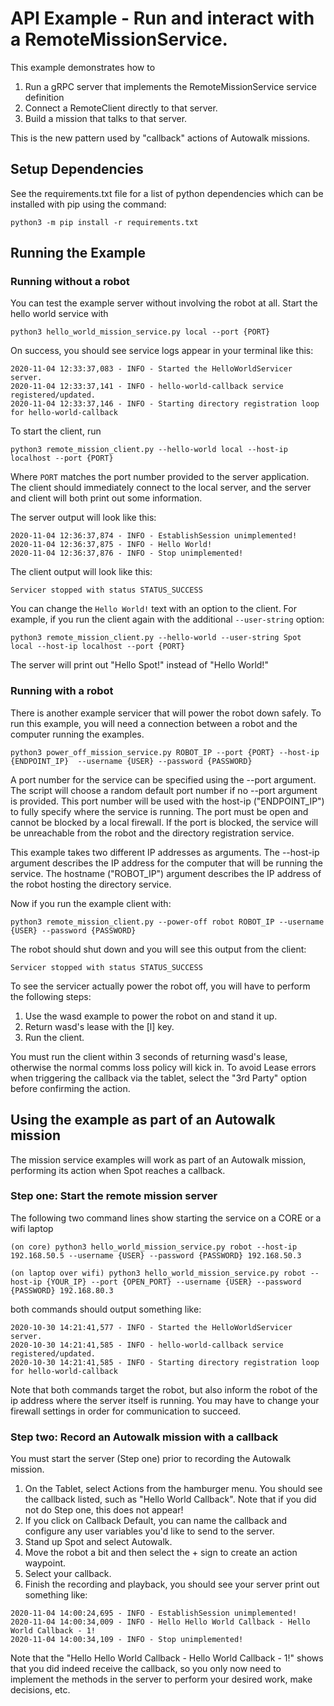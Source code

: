 <!--
Copyright (c) 2020 Boston Dynamics, Inc.  All rights reserved.

Downloading, reproducing, distributing or otherwise using the SDK Software
is subject to the terms and conditions of the Boston Dynamics Software
Development Kit License (20191101-BDSDK-SL).
-->

# API Example - Run and interact with a RemoteMissionService.

This example demonstrates how to
1) Run a gRPC server that implements the RemoteMissionService service definition
2) Connect a RemoteClient directly to that server.
3) Build a mission that talks to that server.

This is the new pattern used by "callback" actions of Autowalk missions.

## Setup Dependencies
See the requirements.txt file for a list of python dependencies which can be installed with pip using the command:
```
python3 -m pip install -r requirements.txt
```

## Running the Example

### Running without a robot

You can test the example server without involving the robot at all. Start the hello world service with
```
python3 hello_world_mission_service.py local --port {PORT}
```

On success, you should see service logs appear in your terminal like this:
```
2020-11-04 12:33:37,083 - INFO - Started the HelloWorldServicer server.
2020-11-04 12:33:37,141 - INFO - hello-world-callback service registered/updated.
2020-11-04 12:33:37,146 - INFO - Starting directory registration loop for hello-world-callback
```
To start the client, run
```
python3 remote_mission_client.py --hello-world local --host-ip localhost --port {PORT}
```
Where `PORT` matches the port number provided to the server application. The client should immediately connect to the local server, and the server and client will both print out some information.

The server output will look like this:
```
2020-11-04 12:36:37,874 - INFO - EstablishSession unimplemented!
2020-11-04 12:36:37,875 - INFO - Hello World!
2020-11-04 12:36:37,876 - INFO - Stop unimplemented!
```
The client output will look like this:
```
Servicer stopped with status STATUS_SUCCESS
```

You can change the `Hello World!` text with an option to the client. For example, if you run the client again with the additional `--user-string` option:
```
python3 remote_mission_client.py --hello-world --user-string Spot local --host-ip localhost --port {PORT}
```
The server will print out "Hello Spot!" instead of "Hello World!"

### Running with a robot

There is another example servicer that will power the robot down safely. To run this example, you will need a connection between a robot and the computer running the examples.
```
python3 power_off_mission_service.py ROBOT_IP --port {PORT} --host-ip {ENDPOINT_IP}  --username {USER} --password {PASSWORD}
```
A port number for the service can be specified using the --port argument.  The script will choose a random default port number if no --port argument is provided. This port number will be used with the host-ip ("ENDPOINT_IP") to fully specify where the service is running. The port must be open and cannot be blocked by a local firewall. If the port is blocked, the service will be unreachable from the robot and the directory registration service.

This example takes two different IP addresses as arguments. The --host-ip argument describes the IP address for the computer that will be running the service. The hostname ("ROBOT_IP") argument describes the IP address of the robot hosting the directory service.

Now if you run the example client with:
```
python3 remote_mission_client.py --power-off robot ROBOT_IP --username {USER} --password {PASSWORD}
```

The robot should shut down and you will see this output from the client:
```
Servicer stopped with status STATUS_SUCCESS
```

To see the servicer actually power the robot off, you will have to perform the following steps:
1) Use the wasd example to power the robot on and stand it up.
2) Return wasd's lease with the [l] key.
3) Run the client.

You must run the client within 3 seconds of returning wasd's lease, otherwise the normal comms loss policy will kick in. To avoid Lease errors when triggering the callback via the tablet, select the "3rd Party" option before confirming the action.

## Using the example as part of an Autowalk mission

The mission service examples will work as part of an Autowalk mission, performing its action when Spot reaches a callback.

### Step one: Start the remote mission server

The following two command lines show starting the service on a CORE or a wifi laptop

```
(on core) python3 hello_world_mission_service.py robot --host-ip 192.168.50.5 --username {USER} --password {PASSWORD} 192.168.50.3

(on laptop over wifi) python3 hello_world_mission_service.py robot --host-ip {YOUR_IP} --port {OPEN_PORT} --username {USER} --password {PASSWORD} 192.168.80.3
```
both commands should output something like:

```
2020-10-30 14:21:41,577 - INFO - Started the HelloWorldServicer server.
2020-10-30 14:21:41,585 - INFO - hello-world-callback service registered/updated.
2020-10-30 14:21:41,585 - INFO - Starting directory registration loop for hello-world-callback
```

Note that both commands target the robot, but also inform the robot of the ip address where the server itself is running.  You may have to change your firewall settings in order for communication to succeed.

### Step two: Record an Autowalk mission with a callback

You must start the server (Step one) prior to recording the Autowalk mission.

1. On the Tablet, select Actions from the hamburger menu.  You should see the callback listed, such as "Hello World Callback".  Note that if you did not do Step one, this does not appear!
2. If you click on Callback Default, you can name the callback and configure any user variables you'd like to send to the server.
3. Stand up Spot and select Autowalk.
4. Move the robot a bit and then select the + sign to create an action waypoint.
5. Select your callback.
6. Finish the recording and playback, you should see your server print out something like:
```
2020-11-04 14:00:24,695 - INFO - EstablishSession unimplemented!
2020-11-04 14:00:34,009 - INFO - Hello Hello World Callback - Hello World Callback - 1!
2020-11-04 14:00:34,109 - INFO - Stop unimplemented!
```

Note that the "Hello Hello World Callback - Hello World Callback - 1!" shows that you did indeed receive the callback, so you only now need to implement the methods in the server to perform your desired work, make decisions, etc.
